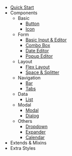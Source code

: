 - [Quick Start](/)
- Components
  * Basic
    * [Button](/basic/button.md)
    * [Icon](/basic/icon.md)
  * Form
    * [Basic Input & Editor](/form/input.md)
    * [Combo Box](/form/combo-box.md)
    * [Date Editor](/form/date-editor.md)
    * [Popup Editor](/form/popup-editor.md)
  * Layout
    * [Flex Layout](/layout/flex.md)
    * [Space & Splitter](/layout/space-and-splitter.md)
  * Navigation
    * [Bar](/navigation/bar.md)
    * [Tabs](/navigation/tabs.md)
  * Data
    * [List](/data/list.md)
  * Modal
    * [Modal](/modal/modal.md)
    * [Dialog](/modal/dialog.md)
  * Others
    * [Dropdown](/others/dropdown.md)
    * [Expander](/others/expander.md)
    * [Calendar](/others/calendar.md)
- Extends & Mixins
- Extra Styles